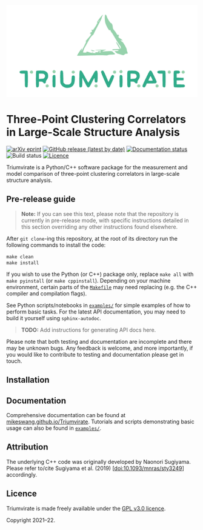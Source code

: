 ![Triumvirate](https://github.com/MikeSWang/Triumvirate/raw/main/docs/source/_static/Triumvirate.png)

# Three-Point Clustering Correlators in Large-Scale Structure Analysis

[![arXiv eprint](
https://img.shields.io/badge/arXiv-yymm.nnnnn-important
)](https://arxiv.org/abs/yymm.nnnnn)
[![GitHub release (latest by date)](
https://img.shields.io/github/v/release/MikeSWang/Triumvirate?label=release
)](https://github.com/MikeSWang/Triumvirate/releases/latest)
[![Documentation status](
https://readthedocs.org/projects/triumvirate/badge/?version=latest
)](https://triumvirate.readthedocs.io/en/latest)
![Build status](
https://github.com/MikeSWang/Triumvirate/actions/workflows/ci.yml/badge.svg?branch=main
)
[![Licence](
https://img.shields.io/badge/licence-GPLv3-informational
)](https://github.com/MikeSWang/Triumvirate/tree/main/LICENCE)

Triumvirate is a Python/C++ software package for the measurement and model
comparison of three-point clustering correlators in large-scale
structure analysis.


## Pre-release guide

> **Note:** If you can see this text, please note that the repository is
  currently in pre-release mode, with specific instructions detailed in
  this section overriding any other instructions found elsewhere.

After `git clone`-ing this repository, at the root of its directory
run the following commands to install the code:
```
make clean
make install
```
If you wish to use the Python (or C++) package only, replace `make all`
with `make pyinstall` (or `make cppinstall`).  Depending on your
machine environment, certain parts of the [``Makefile``](
https://github.com/MikeSWang/Triumvirate/tree/main/Makefile)
may need replacing (e.g. the C++ compiler and compilation flags).

See Python scripts/notebooks in
[``examples/``](https://github.com/MikeSWang/Triumvirate/tree/main/examples)
for simple examples of how to perform basic tasks.  For the latest API
documentation, you may need to build it yourself using ``sphinx-autodoc``.

> **TODO:** Add instructions for generating API docs here.

Please note that both testing and documentation are incomplete and there
may be unknown bugs.  Any feedback is welcome, and more importantly,
if you would like to contribute to testing and documentation please get
in touch.


## Installation


## Documentation

Comprehensive documentation can be found at
[mikeswang.github.io/Triumvirate](https://mikeswang.github.io/Triumvirate).
Tutorials and scripts demonstrating basic usage can also be found in
[``examples/``](https://github.com/MikeSWang/Triumvirate/tree/main/examples).


## Attribution

The underlying C++ code was originally developed by Naonori Sugiyama.
Please refer to/cite Sugiyama et al. (2019) [[doi:10.1093/mnras/sty3249](
https://doi.org/10.1093/mnras/sty3249)] accordingly.


## Licence

Triumvirate is made freely available under the [GPL v3.0 licence](
https://www.gnu.org/licenses/gpl-3.0.en.html).

Copyright 2021–22.

